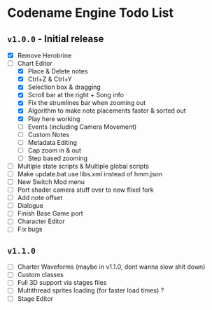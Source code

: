 # Codename Engine Todo List

## `v1.0.0` - Initial release

- [x] Remove Herobrine
- [ ] Chart Editor
	- [x] Place & Delete notes
	- [x] Ctrl+Z & Ctrl+Y
	- [x] Selection box & dragging
	- [x] Scroll bar at the right + Song info
	- [x] Fix the strumlines bar when zooming out
	- [x] Algorithm to make note placements faster & sorted out
	- [x] Play here working
	- [ ] Events (including Camera Movement)
	- [ ] Custom Notes
	- [ ] Metadata Editing
	- [ ] Cap zoom in & out
	- [ ] Step based zooming
- [ ] Multiple state scripts & Multiple global scripts
- [ ] Make update.bat use libs.xml instead of hmm.json
- [ ] New Switch Mod menu
- [ ] Port shader camera stuff over to new flixel fork
- [ ] Add note offset
- [ ] Dialogue
- [ ] Finish Base Game port
- [ ] Character Editor
- [ ] Fix bugs

## `v1.1.0`
- [ ] Charter Waveforms (maybe in v1.1.0, dont wanna slow shit down)
- [ ] Custom classes
- [ ] Full 3D support via stages files
- [ ] Multithread sprites loading (for faster load times) ?
- [ ] Stage Editor